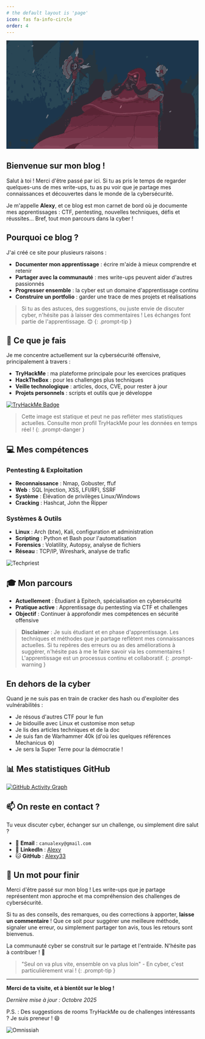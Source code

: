 ```yaml
---
# the default layout is 'page'
icon: fas fa-info-circle
order: 4
---
```


![Techpriest](/assets/img/about/mechanicus-techpriest.gif)

## Bienvenue sur mon blog !

Salut à toi ! Merci d'être passé par ici. Si tu as pris le temps de regarder quelques-uns de mes write-ups, tu as pu voir que je partage mes connaissances et découvertes dans le monde de la cybersécurité.

Je m'appelle **Alexy**, et ce blog est mon carnet de bord où je documente mes apprentissages : CTF, pentesting, nouvelles techniques, défis et réussites... Bref, tout mon parcours dans la cyber !

## Pourquoi ce blog ?

J'ai créé ce site pour plusieurs raisons :
- **Documenter mon apprentissage** : écrire m'aide à mieux comprendre et retenir
- **Partager avec la communauté** : mes write-ups peuvent aider d'autres passionnés
- **Progresser ensemble** : la cyber est un domaine d'apprentissage continu
- **Construire un portfolio** : garder une trace de mes projets et réalisations

> Si tu as des astuces, des suggestions, ou juste envie de discuter cyber, n'hésite pas à laisser des commentaires ! Les échanges font partie de l'apprentissage. 😊
{: .prompt-tip }

## 🔐 Ce que je fais

Je me concentre actuellement sur la cybersécurité offensive, principalement à travers :
- **TryHackMe** : ma plateforme principale pour les exercices pratiques
- **HackTheBox** : pour les challenges plus techniques
- **Veille technologique** : articles, docs, CVE, pour rester à jour
- **Projets personnels** : scripts et outils que je développe

[![TryHackMe Badge](https://tryhackme-badges.s3.amazonaws.com/Xufox.png)](https://tryhackme.com/p/Xufox)

> Cette image est statique et peut ne pas refléter mes statistiques actuelles. Consulte mon profil TryHackMe pour les données en temps réel !
{: .prompt-danger }

## 💻 Mes compétences

### Pentesting & Exploitation
- **Reconnaissance** : Nmap, Gobuster, ffuf
- **Web** : SQL Injection, XSS, LFI/RFI, SSRF
- **Système** : Élévation de privilèges Linux/Windows
- **Cracking** : Hashcat, John the Ripper

### Systèmes & Outils
- **Linux** : Arch (btw), Kali, configuration et administration
- **Scripting** : Python et Bash pour l'automatisation
- **Forensics** : Volatility, Autopsy, analyse de fichiers
- **Réseau** : TCP/IP, Wireshark, analyse de trafic

![Techpriest](https://media1.tenor.com/m/xp8XacjuoHkAAAAC/techpriest-warhammer40k.gif)

## 🎓 Mon parcours

- **Actuellement** : Étudiant à Epitech, spécialisation en cybersécurité
- **Pratique active** : Apprentissage du pentesting via CTF et challenges
- **Objectif** : Continuer à approfondir mes compétences en sécurité offensive

> **Disclaimer** : Je suis étudiant et en phase d'apprentissage. Les techniques et méthodes que je partage reflètent mes connaissances actuelles. Si tu repères des erreurs ou as des améliorations à suggérer, n'hésite pas à me le faire savoir via les commentaires ! L'apprentissage est un processus continu et collaboratif.
{: .prompt-warning }

## En dehors de la cyber

Quand je ne suis pas en train de cracker des hash ou d'exploiter des vulnérabilités :
- Je résous d'autres CTF pour le fun
- Je bidouille avec Linux et customise mon setup
- Je lis des articles techniques et de la doc
- Je suis fan de Warhammer 40k (d'où les quelques références Mechanicus ⚙️)
- Je sers la Super Terre pour la démocratie !

## 📊 Mes statistiques GitHub

[![GitHub Activity Graph](https://github-readme-activity-graph.vercel.app/graph?username=Alexy33&theme=github-compact&hide_border=true&bg_color=000000&color=ff6b00&line=ff8500&point=ffaa33)](https://github.com/Alexy33)

## 📫 On reste en contact ?

Tu veux discuter cyber, échanger sur un challenge, ou simplement dire salut ?

- 📧 **Email** : `canualexy@gmail.com`
- 💼 **LinkedIn** : [Alexy](https://www.linkedin.com/in/alexy-canu-006aa1344/)
- 🐱 **GitHub** : [Alexy33](https://github.com/Alexy33)

## 💬 Un mot pour finir

Merci d'être passé sur mon blog ! Les write-ups que je partage représentent mon approche et ma compréhension des challenges de cybersécurité.

Si tu as des conseils, des remarques, ou des corrections à apporter, **laisse un commentaire** ! Que ce soit pour suggérer une meilleure méthode, signaler une erreur, ou simplement partager ton avis, tous les retours sont bienvenus.

La communauté cyber se construit sur le partage et l'entraide. N'hésite pas à contribuer ! 🚀

> "Seul on va plus vite, ensemble on va plus loin" - En cyber, c'est particulièrement vrai !
{: .prompt-tip }

---

**Merci de ta visite, et à bientôt sur le blog !**

*Dernière mise à jour : Octobre 2025*

P.S. : Des suggestions de rooms TryHackMe ou de challenges intéressants ? Je suis preneur ! 😄

![Omnissiah](https://img.shields.io/badge/Praise_the-Omnissiah-ff6b00?style=for-the-badge&logo=warhammer&logoColor=white)